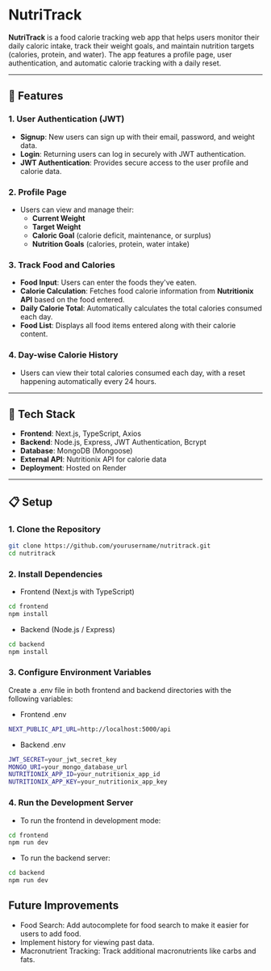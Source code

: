 # NutriTrack

**NutriTrack** is a food calorie tracking web app that helps users monitor their daily caloric intake, track their weight goals, and maintain nutrition targets (calories, protein, and water). The app features a profile page, user authentication, and automatic calorie tracking with a daily reset.

---

## 🌟 Features

### 1. **User Authentication (JWT)**
- **Signup**: New users can sign up with their email, password, and weight data.
- **Login**: Returning users can log in securely with JWT authentication.
- **JWT Authentication**: Provides secure access to the user profile and calorie data.

### 2. **Profile Page**
- Users can view and manage their:
  - **Current Weight**
  - **Target Weight**
  - **Caloric Goal** (calorie deficit, maintenance, or surplus)
  - **Nutrition Goals** (calories, protein, water intake)

### 3. **Track Food and Calories**
- **Food Input**: Users can enter the foods they've eaten.
- **Calorie Calculation**: Fetches food calorie information from **Nutritionix API** based on the food entered.
- **Daily Calorie Total**: Automatically calculates the total calories consumed each day.
- **Food List**: Displays all food items entered along with their calorie content.

### 4. **Day-wise Calorie History**
- Users can view their total calories consumed each day, with a reset happening automatically every 24 hours.

---

## 🚀 Tech Stack

- **Frontend**: Next.js, TypeScript, Axios
- **Backend**: Node.js, Express, JWT Authentication, Bcrypt
- **Database**: MongoDB (Mongoose)
- **External API**: Nutritionix API for calorie data
- **Deployment**: Hosted on Render

---

## 📋 Setup

### 1. Clone the Repository

```bash
git clone https://github.com/yourusername/nutritrack.git
cd nutritrack
```

### 2. Install Dependencies

- Frontend (Next.js with TypeScript)
```bash
cd frontend
npm install
```

- Backend (Node.js / Express)
```bash
cd backend
npm install
```

### 3. Configure Environment Variables
Create a .env file in both frontend and backend directories with the following variables:

- Frontend .env
```bash
NEXT_PUBLIC_API_URL=http://localhost:5000/api
```

- Backend .env
```bash
JWT_SECRET=your_jwt_secret_key
MONGO_URI=your_mongo_database_url
NUTRITIONIX_APP_ID=your_nutritionix_app_id
NUTRITIONIX_APP_KEY=your_nutritionix_app_key
```

### 4. Run the Development Server

- To run the frontend in development mode:
```bash
cd frontend
npm run dev
```
- To run the backend server:
```bash
cd backend
npm run dev
```

## Future Improvements
- Food Search: Add autocomplete for food search to make it easier for users to add food.
- Implement history for viewing past data.
- Macronutrient Tracking: Track additional macronutrients like carbs and fats.

